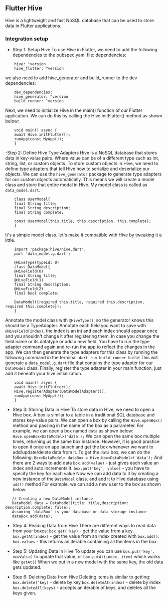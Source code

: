 ## Flutter Hive
Hive is a lightweight and fast NoSQL database that can be used to store data in Flutter applications.

### Integration setup
- Step 1: Setup Hive
  To use Hive in Flutter, we need to add the following dependencies to the pubspec.yaml file:
  dependencies:
```
    hive: ^version
    hive_flutter: ^version
```
we also need to add hive_generator and build_runner to the dev dependencies:
```
    dev_dependencies:
    hive_generator: ^version
    build_runner: ^version
```

Next, we need to initialize Hive in the main() function of our Flutter application. We can do this by calling the Hive.initFlutter() method as shown below:

```
    void main() async {
    await Hive.initFlutter();
    runApp(const MyApp());
    }
```
-Step 2: Define Hive Type Adapters
Hive is a NoSQL database that stores data in key-value pairs. Where value can be of a different type such as int, string, list, or custom objects. To store custom objects in Hive, we need to define type adapters that tell Hive how to serialize and deserialize our objects. We can use the `hive_generator` package to generate type adapters for our custom objects automatically.
This means we will create a model class and store that entire modal in Hive. My model class is called as `data_model.dart`.
```
    class UserModel{
    final String title;
    final String description;
    final String complete;
    
    const UserModel(this.title, this.description, this.complete);
    }
```
It's a simple model class. let's make it compatible with Hive by tweaking it a little.

```
    import 'package:hive/hive.dart';
    part 'data_model.g.dart';
    
    @HiveType(typeId: 0)
    class DataModel{
    @HiveField(0)
    final String title;
    @HiveField(1)
    final String description;
    @HiveField(2)
    final bool complete;
    
    DataModel({required this.title, required this.description, required this.complete});
    }
```

Annotate the model class with `@HiveType()`, so the generator knows this should be a TypeAdapter.
Annotate each field you want to save with `@HiveField(index)`, the index is an int and each index should appear once and you shouldn't change it after registering them.
In case you change the field name or its datatype or add a new field. You have to run the type adapter command again and re-run the app to reflect the changes in the app.
We can then generate the type adapters for this class by running the following command in the terminal:
`dart run build_runner build`
This will generate a `data_model.g.dart` file that contains the type adapter for our `DataModel` class.
Finally, register the type adapter in your main function, just add it beneath your hive initialization.
```
    void main() async {
    await Hive.initFlutter();
    Hive.registerAdapter(DataModelAdapter());
    runApp(const MyApp());
    }
```
- Step 3: Storing Data in Hive
  To store data in Hive, we need to open a Hive box. A box is similar to a table in a traditional SQL database and stores key-value pairs. We can open a box by calling the `Hive.openBox()` method and passing in the name of the box as a parameter. For example, we can open a box named `data` as shown below:
  `Hive.openBox<DataModel>('data');`
  We can open the same box multiple times, returning us the same box instance. However, it is good practice to open it once on app launch and get the box whenever we want to add/update/delete data from it. To get the `data` box, we can do the following:
  `Box<DataModel> dataBox = Hive.box<DataModel>('data');`
  And there are 2 ways to add data
  `box.add(value)` - just gives each value an index and auto increments it.
  `box.put('key', value)` - you have to specify the key for each value
  Now we can add data to it by creating a new instance of the `DataModel` class. and add it to Hive database using `add()` method
  For example, we can add a new user to the box as shown below:

```
   // Creating a new DataModel instance
   DataModel data = DataModel(title: title,description: description,complete: false);
   Assuming `dataBox` is your database or data storage instance
   dataBox.add(data);
```

- Step 4: Reading Data from Hive
  There are different ways to read data from your boxes:
  `box.get('key)` - get the value from a key.
  `box.getAt(index)` - get the value from an index created with `box.add()`.
  `box.values` - this returns an iterable containing all the items in the box.

- Step 5: Updating Data in Hive
  To update you can use `box.put('key', newValue)` to update that value, or `box.putAt(index, item)` which works like `getAt()`
  When we put in a new model with the same key, the old data gets updated.

- Step 6: Deleting Data from Hive
  Deleting items is similar to getting:
  `box.delete('key)` - delete by key
  `box.deleteAt(index)` - delete by index
  `box.deleteAll(keys)` - accepts an iterable of keys, and deletes all the keys given.
